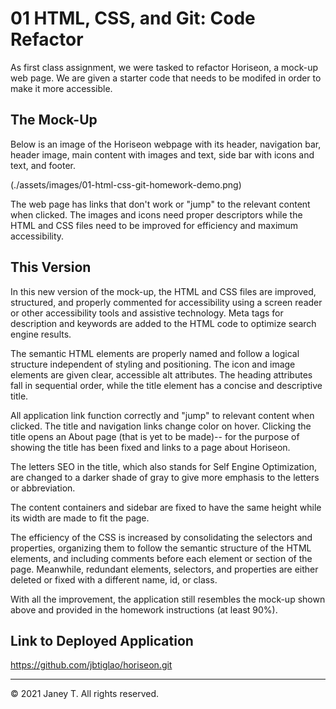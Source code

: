 
# 01 HTML, CSS, and Git: Code Refactor

As first class assignment, we were tasked to refactor Horiseon, a mock-up web page. We are given a starter code that needs to be modifed in order to make it more accessible.


## The Mock-Up

Below is an image of the Horiseon webpage with its header, navigation bar, header image, main content with images and text, side bar with icons and text, and footer.

(./assets/images/01-html-css-git-homework-demo.png)

The web page has links that don't work or "jump" to the relevant content when clicked. The images and icons need proper descriptors while the HTML and CSS files need to be improved for efficiency and maximum accessibility.



## This Version

In this new version of the mock-up, the HTML and CSS files are improved, structured, and properly commented for accessibility using a screen reader or other accessibility tools and assistive technology. Meta tags for description and keywords are added to the HTML code to optimize search engine results. 

The semantic HTML elements are properly named and follow a logical structure independent of styling and positioning. The icon and image elements are given clear, accessible alt attributes. The heading attributes fall in sequential order, while the title element has a concise and descriptive title. 

All application link function correctly and "jump" to relevant content when clicked. The title and navigation links change color on hover. Clicking the title opens an About page (that is yet to be made)-- for the purpose of showing the title has been fixed and links to a page about Horiseon. 

The letters SEO in the title, which also stands for Self Engine Optimization, are changed to a darker shade of gray to give more emphasis to the letters or abbreviation.

The content containers and sidebar are fixed to have the same height while its width are made to fit the page.

The efficiency of the CSS is increased by consolidating the selectors and properties, organizing them to follow the semantic structure of the HTML elements, and including comments before each element or section of the page. Meanwhile, redundant elements, selectors, and properties are either deleted or fixed with a different name, id, or class. 

With all the improvement, the application still resembles the mock-up shown above and provided in the homework instructions (at least 90%).


## Link to Deployed Application

https://github.com/jbtiglao/horiseon.git



---
© 2021 Janey T. All rights reserved.
